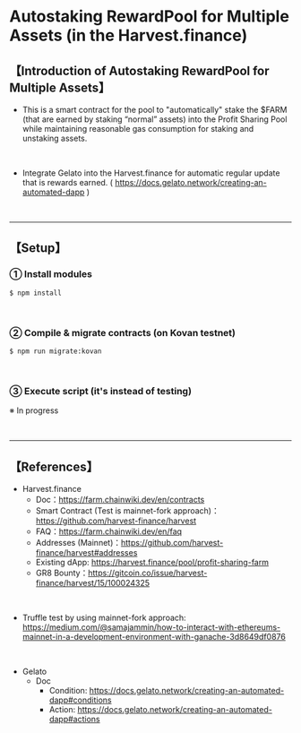 # Autostaking RewardPool for Multiple Assets (in the Harvest.finance)
## 【Introduction of Autostaking RewardPool for Multiple Assets】
- This is a smart contract for the pool to "automatically" stake the $FARM (that are earned by staking “normal” assets) into the Profit Sharing Pool while maintaining reasonable gas consumption for staking and unstaking assets.

&nbsp;

- Integrate Gelato into the Harvest.finance for automatic regular update that is rewards earned.
  ( https://docs.gelato.network/creating-an-automated-dapp )

&nbsp;


***

## 【Setup】
### ① Install modules
```
$ npm install
```

<br>

### ② Compile & migrate contracts (on Kovan testnet)
```
$ npm run migrate:kovan
```

<br>

### ③ Execute script (it's instead of testing)
※ In progress  


&nbsp;

***

## 【References】
- Harvest.finance  
  - Doc：https://farm.chainwiki.dev/en/contracts    
  - Smart Contract (Test is mainnet-fork approach)：https://github.com/harvest-finance/harvest  
  - FAQ：https://farm.chainwiki.dev/en/faq 
  - Addresses (Mainnet)：https://github.com/harvest-finance/harvest#addresses  
  - Existing dApp: https://harvest.finance/pool/profit-sharing-farm   
  - GR8 Bounty：https://gitcoin.co/issue/harvest-finance/harvest/15/100024325   

<br>

- Truffle test by using mainnet-fork approach:  
  https://medium.com/@samajammin/how-to-interact-with-ethereums-mainnet-in-a-development-environment-with-ganache-3d8649df0876

<br>

- Gelato
  - Doc
    - Condition: https://docs.gelato.network/creating-an-automated-dapp#conditions  
    - Action: https://docs.gelato.network/creating-an-automated-dapp#actions  
